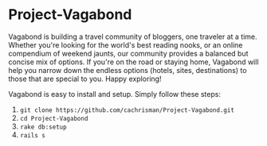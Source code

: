 # Project-Vagabond
Vagabond is building a travel community of bloggers, one traveler at a time. Whether you're looking for the world's
best reading nooks, or an online compendium of weekend jaunts, our community provides a balanced but concise
mix of options. If you're on the road or staying home, Vagabond will help you narrow down the endless options
(hotels, sites, destinations) to those that are special to you. Happy exploring!

Vagabond is easy to install and setup. Simply follow these steps: <br> 
1. `git clone https://github.com/cachrisman/Project-Vagabond.git` <br>
2.  `cd Project-Vagabond`
3. `rake db:setup`<br>
4. `rails s`<br>
